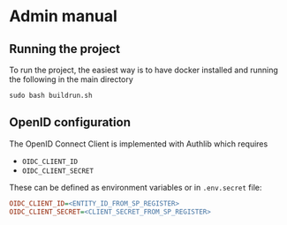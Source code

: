 # Admin manual

## Running the project

To run the project, the easiest way is to have docker installed and running the following in the main directory

```shell
sudo bash buildrun.sh
```

## OpenID configuration

The OpenID Connect Client is implemented with Authlib which requires

- `OIDC_CLIENT_ID`
- `OIDC_CLIENT_SECRET`

These can be defined as environment variables or in `.env.secret` file:

```ini
OIDC_CLIENT_ID=<ENTITY_ID_FROM_SP_REGISTER>
OIDC_CLIENT_SECRET=<CLIENT_SECRET_FROM_SP_REGISTER>
```
